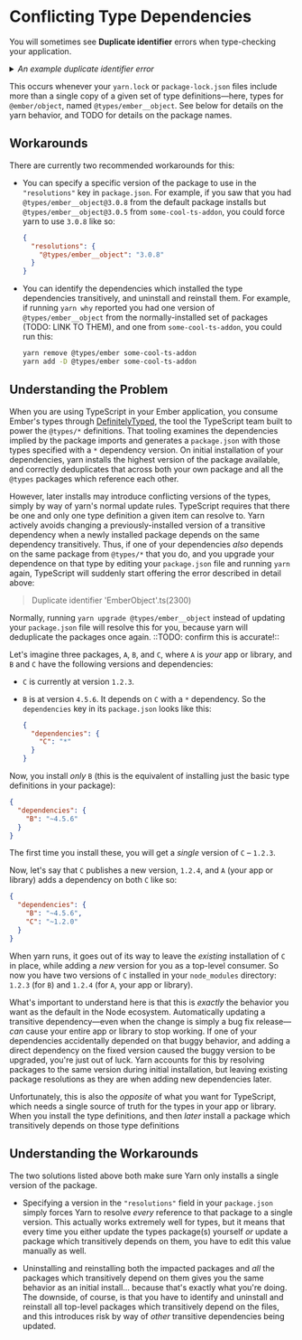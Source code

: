 # Conflicting Type Dependencies

You will sometimes see <b>Duplicate identifier</b> errors when type-checking your application.

<details><summary><i>An example duplicate identifier error</i></summary>

```sh
yarn tsc --noEmit
yarn run v1.15.2
$ /Users/chris/dev/teaching/emberconf-2019/node_modules/.bin/tsc --noEmit
node_modules/@types/ember__object/index.d.ts:23:22 - error TS2300: Duplicate identifier 'EmberObject'.

23 export default class EmberObject extends CoreObject.extend(Observable) {}
                        ~~~~~~~~~~~

  node_modules/@types/ember__component/node_modules/@types/ember__object/index.d.ts:23:22
    23   export default class EmberObject extends CoreObject.extend(Observable) {}
                             ~~~~~~~~~~~
    'EmberObject' was also declared here.

node_modules/@types/ember__component/node_modules/@types/ember__object/index.d.ts:23:22 - error TS2300: Duplicate identifier 'EmberObject'.

8   export default class EmberObject extends CoreObject.extend(Observable) {}
                         ~~~~~~~~~~~

  node_modules/@types/ember__object/index.d.ts:23:22
    23 export default class EmberObject extends CoreObject.extend(Observable) {}
                            ~~~~~~~~~~~
    'EmberObject' was also declared here.


Found 2 errors.

error Command failed with exit code 1.
```

</details>

This occurs whenever your `yarn.lock` or `package-lock.json` files include more than a single copy of a given set of type definitions—here, types for `@ember/object`, named `@types/ember__object`. See below for details on the yarn behavior, and TODO for details on the package names.

## Workarounds

There are currently two recommended workarounds for this:

- You can specify a specific version of the package to use in the `"resolutions"` key in `package.json`. For example, if you saw that you had `@types/ember__object@3.0.8` from the default package installs but `@types/ember__object@3.0.5` from `some-cool-ts-addon`, you could force yarn to use `3.0.8` like so:

    ```json
    {
      "resolutions": {
        "@types/ember__object": "3.0.8"
      }
    }
    ```

- You can identify the dependencies which installed the type dependencies transitively, and uninstall and reinstall them. For example, if running `yarn why` reported you had one version of `@types/ember__object` from the normally-installed set of packages (TODO: LINK TO THEM), and one from `some-cool-ts-addon`, you could run this:

    ```sh
    yarn remove @types/ember some-cool-ts-addon
    yarn add -D @types/ember some-cool-ts-addon
    ```

## Understanding the Problem

When you are using TypeScript in your Ember application, you consume Ember's types through [DefinitelyTyped], the tool the TypeScript team built to power the `@types/*` definitions. That tooling examines the dependencies implied by the package imports and generates a `package.json` with those types specified with a `*` dependency version. On initial installation of your dependencies, yarn installs the highest version of the package available, and correctly deduplicates that across both your own package and all the `@types` packages which reference each other.

[DefinitelyTyped]: https://github.com/DefinitelyTyped/DefinitelyTyped

However, later installs may introduce conflicting versions of the types, simply by way of yarn's normal update rules. TypeScript requires that there be one and only one type definition a given item can resolve to. Yarn actively avoids changing a previously-installed version of a transitive dependency when a newly installed package depends on the same dependency transitively. Thus, if one of your dependencies *also* depends on the same package from `@types/*` that you do, and you upgrade your dependence on that type by editing your `package.json` file and running `yarn` again, TypeScript will suddenly start offering the error described in detail above:

> Duplicate identifier 'EmberObject'.ts(2300)

Normally, running `yarn upgrade @types/ember__object` instead of updating your `package.json` file will resolve this for you, because yarn will deduplicate the packages once again. ::TODO: confirm this is accurate!::

Let's imagine three packages, `A`, `B`, and `C`, where `A` is *your* app or library, and `B` and `C` have the following versions and dependencies:

- `C` is currently at version `1.2.3`.
- `B` is at version `4.5.6`. It depends on `C` with a `*` dependency. So the `dependencies` key in its `package.json` looks like this:

    ```json
    {
      "dependencies": {
        "C": "*"
      }
    }
    ```

Now, you install *only* `B` (this is the equivalent of installing just the basic type definitions in your package):

```json
{
  "dependencies": {
    "B": "~4.5.6"
  }
}
```

The first time you install these, you will get a *single* version of `C` – `1.2.3`.

Now, let's say that `C` publishes a new version, `1.2.4`, and `A` (your app or library) adds a dependency on both `C` like so:

```json
{
  "dependencies": {
    "B": "~4.5.6",
    "C": "~1.2.0"
  }
}
```

When yarn runs, it goes out of its way to leave the *existing* installation of `C` in place, while adding a *new* version for you as a top-level consumer. So now you have two versions of `C` installed in your `node_modules` directory: `1.2.3` (for `B`) and `1.2.4` (for `A`, your app or library).

What's important to understand here is that this is *exactly* the behavior you want as the default in the Node ecosystem. Automatically updating a transitive dependency—even when the change is simply a bug fix release—*can* cause your entire app or library to stop working. If one of your dependencies accidentally depended on that buggy behavior, and adding a direct dependency on the fixed version caused the buggy version to be upgraded, you're just out of luck. Yarn accounts for this by resolving packages to the same version during initial installation, but leaving existing package resolutions as they are when adding new dependencies later.

Unfortunately, this is also the *opposite* of what you want for TypeScript, which needs a single source of truth for the types in your app or library. When you install the type definitions, and then *later* install a package which transitively depends on those type definitions

## Understanding the Workarounds

The two solutions listed above both make sure Yarn only installs a single version of the package.

- Specifying a version in the `"resolutions"` field in your `package.json` simply forces Yarn to resolve *every* reference to that package to a single version. This actually works extremely well for types, but it means that every time you either update the types package(s) yourself *or* update a package which transitively depends on them, you have to edit this value manually as well.

- Uninstalling and reinstalling both the impacted packages and *all* the packages which transitively depend on them gives you the same behavior as an initial install… because that's exactly what you're doing. The downside, of course, is that you have to identify and uninstall and reinstall all top-level packages which transitively depend on the files, and this introduces risk by way of *other* transitive dependencies being updated.
